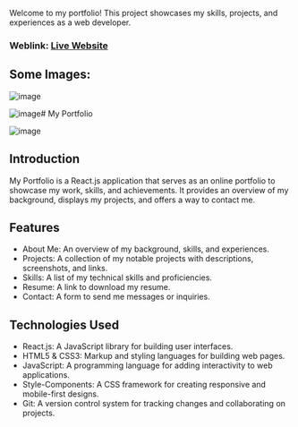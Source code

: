 Welcome to my portfolio! This project showcases my skills, projects, and experiences as a web developer.

### Weblink: [Live Website](https://benayaram.netlify.app)
## Some Images:

![image](https://github.com/user-attachments/assets/89a25baf-3baf-42a9-b1f1-70dd15beba24)

![image](https://github.com/user-attachments/assets/fb181f3b-aa86-47c7-ae58-565305b4524b)# My Portfolio

![image](https://github.com/user-attachments/assets/3ece8817-662a-410e-bb61-4fd65ccdec51)

## Introduction
My Portfolio is a React.js application that serves as an online portfolio to showcase my work, skills, and achievements. It provides an overview of my background, displays my projects, and offers a way to contact me.

## Features
- About Me: An overview of my background, skills, and experiences.
- Projects: A collection of my notable projects with descriptions, screenshots, and links.
- Skills: A list of my technical skills and proficiencies.
- Resume: A link to download my resume.
- Contact: A form to send me messages or inquiries.

## Technologies Used
- React.js: A JavaScript library for building user interfaces.
- HTML5 & CSS3: Markup and styling languages for building web pages.
- JavaScript: A programming language for adding interactivity to web applications.
- Style-Components: A CSS framework for creating responsive and mobile-first designs.
- Git: A version control system for tracking changes and collaborating on projects.
